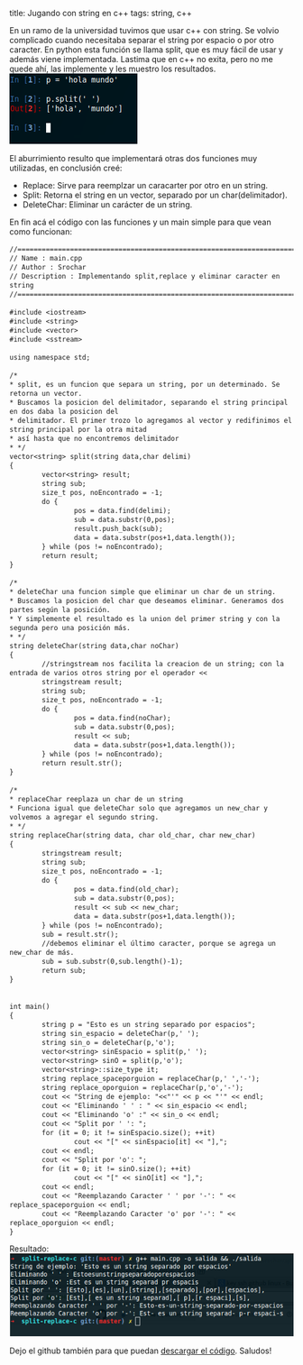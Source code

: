 title: Jugando con string en c++
tags: string, c++

En un ramo de la universidad tuvimos que usar c++ con string. Se volvio complicado cuando necesitaba separar el string por
espacio o por otro caracter. En python esta función se llama split, que es muy fácil de usar y además viene implementada.
Lastima que en c++ no exita, pero no me quede ahí, las implemente y les muestro los resultados.
![Portada](imagenes/Jugando-con-string-en-c++/portadapng.png "Ejemplo python")

El aburrimiento resulto que implementará otras dos funciones muy utilizadas, en conclusión creé:

* Replace: Sirve para reemplzar un caracarter por otro en un string.
* Split: Retorna el string en un vector, separado por un char(delimitador).
* DeleteChar: Eliminar un carácter de un string.

En fin acá el código con las funciones y un main simple para que vean como funcionan:

~~~{cpp}
//============================================================================
// Name : main.cpp
// Author : Srochar
// Description : Implementando split,replace y eliminar caracter en string
//============================================================================

#include <iostream>
#include <string>
#include <vector>
#include <sstream>

using namespace std;

/*
* split, es un funcion que separa un string, por un determinado. Se retorna un vector.
* Buscamos la posicion del delimitador, separando el string principal en dos daba la posicion del
* delimitador. El primer trozo lo agregamos al vector y redifinimos el string principal por la otra mitad
* así hasta que no encontremos delimitador
* */
vector<string> split(string data,char delimi)
{
        vector<string> result;
        string sub;
        size_t pos, noEncontrado = -1;
        do {
                pos = data.find(delimi);
                sub = data.substr(0,pos);
                result.push_back(sub);
                data = data.substr(pos+1,data.length());
        } while (pos != noEncontrado);
        return result;
}

/*
* deleteChar una funcion simple que eliminar un char de un string.
* Buscamos la posicion del char que deseamos eliminar. Generamos dos partes según la posición.
* Y simplemente el resultado es la union del primer string y con la segunda pero una posición más.
* */
string deleteChar(string data,char noChar)
{
        //stringstream nos facilita la creacion de un string; con la entrada de varios otros string por el operador <<
        stringstream result;
        string sub;
        size_t pos, noEncontrado = -1;
        do {
                pos = data.find(noChar);
                sub = data.substr(0,pos);
                result << sub;
                data = data.substr(pos+1,data.length());
        } while (pos != noEncontrado);
        return result.str();
}

/*
* replaceChar reeplaza un char de un string
* Funciona igual que deleteChar solo que agregamos un new_char y volvemos a agregar el segundo string.
* */
string replaceChar(string data, char old_char, char new_char)
{
        stringstream result;
        string sub;
        size_t pos, noEncontrado = -1;
        do {
                pos = data.find(old_char);
                sub = data.substr(0,pos);
                result << sub << new_char;
                data = data.substr(pos+1,data.length());
        } while (pos != noEncontrado);
        sub = result.str();
        //debemos eliminar el último caracter, porque se agrega un new_char de más.
        sub = sub.substr(0,sub.length()-1);
        return sub;
}


int main()
{
        string p = "Esto es un string separado por espacios";
        string sin_espacio = deleteChar(p,' ');
        string sin_o = deleteChar(p,'o');
        vector<string> sinEspacio = split(p,' ');
        vector<string> sinO = split(p,'o');
        vector<string>::size_type it;
        string replace_spaceporguion = replaceChar(p,' ','-');
        string replace_oporguion = replaceChar(p,'o','-');
        cout << "String de ejemplo: "<<"'" << p << "'" << endl;
        cout << "Eliminando ' ' : " << sin_espacio << endl;
        cout << "Eliminando 'o' :" << sin_o << endl;
        cout << "Split por ' ': ";
        for (it = 0; it != sinEspacio.size(); ++it)
                cout << "[" << sinEspacio[it] << "],";
        cout << endl;
        cout << "Split por 'o': ";
        for (it = 0; it != sinO.size(); ++it)
                cout << "[" << sinO[it] << "],";
        cout << endl;
        cout << "Reemplazando Caracter ' ' por '-': " << replace_spaceporguion << endl;
        cout << "Reemplazando Caracter 'o' por '-': " << replace_oporguion << endl;
}
~~~

Resultado:
![Resultado](imagenes/Jugando-con-string-en-c++/consola.png "Ejecuntado el archivo")

Dejo el github también para que puedan [descargar el código](https://github.com/srochar/split-replace-c).
Saludos!
